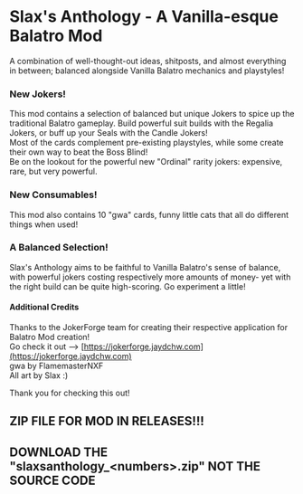 # Slax's Anthology - A Vanilla-esque Balatro Mod
A combination of well-thought-out ideas, shitposts, and almost everything in between; balanced alongside Vanilla Balatro mechanics and playstyles!

### New Jokers!
This mod contains a selection of balanced but unique Jokers to spice up the traditional Balatro gameplay. Build powerful suit builds with the Regalia Jokers, or buff up your Seals with the Candle Jokers!<br>
Most of the cards complement pre-existing playstyles, while some create their own way to beat the Boss Blind!<br>
Be on the lookout for the powerful new "Ordinal" rarity jokers: expensive, rare, but very powerful.<br>

### New Consumables!
This mod also contains 10 "gwa" cards, funny little cats that all do different things when used!

### A Balanced Selection!
Slax's Anthology aims to be faithful to Vanilla Balatro's sense of balance, with powerful jokers costing respectively more amounts of money- yet with the right build can be quite high-scoring. Go experiment a little!

#### Additional Credits
Thanks to the JokerForge team for creating their respective application for Balatro Mod creation!<br>
Go check it out --> [https://jokerforge.jaydchw.com](https://jokerforge.jaydchw.com)<br>
gwa by FlamemasterNXF<br>
All art by Slax :)<br>

Thank you for checking this out!

## ZIP FILE FOR MOD IN RELEASES!!!
## DOWNLOAD THE "slaxsanthology_\<numbers\>.zip" NOT THE SOURCE CODE
